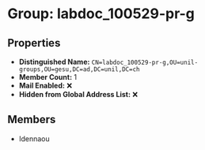 # Group: labdoc_100529-pr-g

## Properties

- **Distinguished Name:** `CN=labdoc_100529-pr-g,OU=unil-groups,OU=gesu,DC=ad,DC=unil,DC=ch`
- **Member Count:** 1
- **Mail Enabled:** ❌
- **Hidden from Global Address List:** ❌

## Members

- ldennaou
